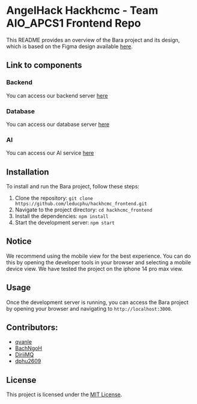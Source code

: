 # AngelHack Hackhcmc - Team AIO_APCS1 Frontend Repo

This README provides an overview of the Bara project and its design, which is based on the Figma design available [here](https://www.figma.com/design/wRX32zv5mtt7gnkyB61iGY/AngelHack?node-id=33-4&t=Tq6jNWgWoyrl7ug0-0).

## Link to components

### Backend
You can access our backend server [here](https://github.com/AngelHack-APCS/hackhcmc_backend)

### Database
You can access our database server [here](https://github.com/AngelHack-APCS/hackhcmc_db)

### AI
You can access our AI service [here](https://github.com/AngelHack-APCS/hackhcmc_ai)

## Installation

To install and run the Bara project, follow these steps:

1. Clone the repository: `git clone https://github.com/leducphu/hackhcmc_frontend.git`
2. Navigate to the project directory: `cd hackhcmc_frontend`
3. Install the dependencies: `npm install`
4. Start the development server: `npm start`

## Notice 

We recommend using the mobile view for the best experience. You can do this by opening the developer tools in your browser and selecting a mobile device view. We have tested the project on the iphone 14 pro max view.

## Usage

Once the development server is running, you can access the Bara project by opening your browser and navigating to `http://localhost:3000`.

## Contributors:

- [qvanle](https://github.com/qvanle)
- [BachNgoH](https://github.com/BachNgoH)
- [DiriiMQ](https://github.com/DiriiMQ)
- [dphu2609](https://github.com/dphu2609)

## License

This project is licensed under the [MIT License](LICENSE).

